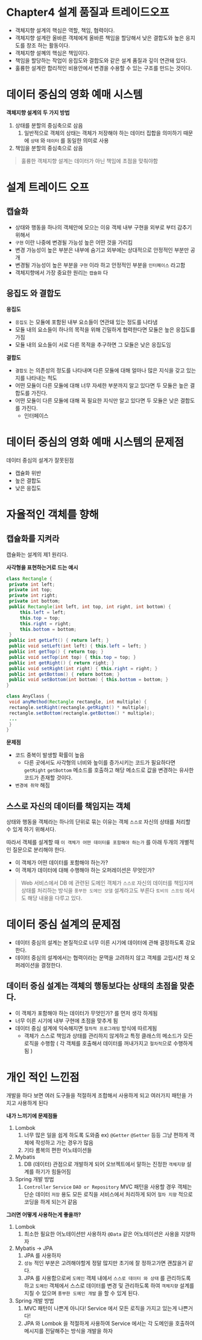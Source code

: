 # Chapter4 설계 품질과 트레이드오프



- 객체지향 설계의 핵심은 역할, 책임, 협력이다.
- 객체지향 설계란 올바른 객체에게 올바른 책임을 할당해서 낮은 결합도와 높은 응지도를 창조 하는 활동이다.
- 객체지향 설꼐의 핵심은 책임이다.
- 책임을 할당하는 작업이 응집도와 결합도와 같은 설계 품질과 깊이 연관돼 있다.
- 훌륭한 설계란 합리적인 비용안에서 변경을 수용할 수 있는 구조를 만드는 것이다.



# 데이터 중심의 영화 예매 시스템

**객체지향 설계의 두 가지 방법**

1. 상태를 분할의 중심축으로 삼음
    1. 일반적으로 객체의 상태는 객체가 저장해야 하는 데이터 집합을 의미하기 때문에 `상태` 와 `데이터` 를 동일한 의미로 사용
2. 책임을 분할의 중심축으로 삼음

> 훌륭한 객체지향 설계는 데이터가 아닌 책임에 초점을 맞춰야함
> 



# 설계 트레이드 오프

## 캡슐화

- 상태와 행동을 하나의 객체안에 모으는 이유 객체 내부 구현을 외부로 부터 감추기 위해서
- `구현` 이란 나중에 변경될 가능성 높은 어떤 것을 가리킴
- 변경 가능성이 높은 부분은 내부에 숨기고 외부에는 상대적으로 안정적인 부분만 공개
- 변경될 가능성이 높은 부분을 `구현` 이라 하고 안정적인 부분을 `인터페이스` 라고함
- 객체지향에서 가장 중요한 원리는 `캡슐화` 다

## 응집도 와 결합도

**응집도**

- `응집도` 는 모듈에 포함된 내부 요소들이 연관돼 있는 정도를 나타냄
- 모듈 내의 요소들이 하나의 목적을 위해 긴밀하게 협력한다면 모듈은 높은 응집도를 가짐
- 모듈 내의 요소들이 서로 다른 목적을 추구하면 그 모듈은 낮은 응집도임

**결합도**

- `결합도` 는 의존성의 정도를 나타내며 다른 모듈에 대해 얼마나 많은 지식을 갖고 있는지를 나타내는 척도
- 어떤 모듈이 다른 모듈에 대해 너무 자세한 부분까지 알고 있다면 두 모듈은 높은 결합도를 가진다.
- 어떤 모듈이 다른 모듈에 대해 꼭 필요한 지식만 알고 있다면 두 모듈은 낮은 결합도를 가진다.
    - 인터페이스



# 데이터 중심의 영화 예매 시스템의 문제점

데이터 중심의 설계가 잘못된점

- 캡슐화 위반
- 높은 결합도
- 낮은 응집도



# 자율적인 객체를 향해

## 캡슐화를 지켜라

캡슐화는 설계의 제1 원리다.

**사각형을 표현하는거로 드는 예시**

```java
class Rectangle {
 private int left;
 private int top;
 private int right;
 private int bottom;
 public Rectangle(int left, int top, int right, int bottom) {
	 this.left = left;
	 this.top = top;
	 this.right = right;
	 this.bottom = bottom;
 }
 public int getLeft() { return left; }
 public void setLeft(int left) { this.left = left; }
 public int getTop() { return top; }
 public void setTop(int top) { this.top = top; }
 public int getRight() { return right; }
 public void setRight(int right) { this.right = right; }
 public int getBottom() { return bottom; }
 public void setBottom(int bottom) { this.bottom = bottom; }
}
```

```java
class AnyClass {
 void anyMethod(Rectangle rectangle, int multiple) {
 rectangle.setRight(rectangle.getRight() * multiple);
 rectangle.setBottom(rectangle.getBottom() * multiple);
 ...
 }
}
```

**문제점**

- 코드 중복이 발생할 확률이 높음
    - 다른 곳에서도 사각형의 너비와 높이를 증가시키는 코드가 필요하다면 `getRight` `getBottom` 메소드를 호출하고 해당 메소드로 값을 변경하는 유사한 코드가 존재할 것이다.
- `변경에 취약` 해짐

## 스스로 자신의 데이터를 책임지는 객체

상태와 행동을 객체라는 하나의 단위로 묶는 이유는 객체 `스스로` 자신의 상태를 처리할 수 있게 하기 위해서다.

따라서 객체를 설계할 때 `이 객체가 어떤 데이터를 포함해야 하는가` 를 아래 두개의 개별적인 질문으로 분리해야 한다.

- 이 객체가 어떤 데이터를 포함해야 하는가?
- 이 객체가 데이터에 대해 수행해야 하는 오퍼레이션은 무엇인가?

> Web 서비스에서 DB 에 관련된 도메인 객체가 `스스로` 자신의 데이터를 책임지며 상태를 처리하는 방식을 `풍부한 도메인 모델` 설계라고도 부른다
`토비의 스프링` 에서도 해당 내용을 다루고 있다.
> 



# 데이터 중심 설계의 문제점

- 데이터 중심의 설계는 본질적으로 너무 이른 시기에 데이터에 관해 결정하도록 강요한다.
- 데이터 중심의 설계에서는 협력이라는 문맥을 고려하지 않고 객체를 고립시킨 채 오퍼레이션을 결정한다.

## 데이터 중심 설계는 객체의 행동보다는 상태의 초점을 맞춘다.

- 이 객체가 포함해야 하는 데이터가 무엇인가? 를 먼저 생각 하게됨
- 너무 이른 시기에 내부 구현에 초점을 맞추게 됨
- 데이터 중심 설계에 익숙해지면 `절차적 프로그래밍` 방식에 따르게됨
    - 객체가 스스로 책임과 상태를 관리하지 않게하고 특정 클래스의 메소드가 모든 로직을 수행함 ( 각 객체를 호출해서 데이터를 꺼내가지고 `절차적`으로 수행하게 됨 )



# 개인 적인 느낀점

개발을 하다 보면 여러 도구들을 적절하게 조합해서 사용하게 되고 여러가지 패턴을 가지고 사용하게 된다 

**내가 느끼기에 문제점들**

1. Lombok
    1. 너무 많은 일을 쉽게 하도록 도와줌 ex) `@Getter` `@Setter` 등등 그냥 편하게 객체에 작성하고 가는 경우가 많음
    2. 기타 롬복의 편한 어노테이션들
2. Mybatis
    1. DB (데이터) 관점으로 개발하게 되어 오브젝트에서 말하는 진정한 `객체지향` 설계를 하기가 힘들어짐
3. Spring 개발 방법
    1. `Controller` `Service` `DAO or Repository` MVC 패턴을 사용할 경우 객체는 단순 데이터 `저장` 용도 모든 로직을 서비스에서 처리하게 되어 `절차 지향` 적으로 코딩을 하게 되는거 같음

**그러면 어떻게 사용하는게 좋을까?**

1. Lombok
    1. 최소한 필요한 어노테이션만 사용하자 `@Data` 같은 어노테이션은 사용을 지양하자
2. Mybatis → JPA
    1. JPA 를 사용하자
    2. `성능` 적인 부분은 고려해야할게 정말 많지만 초기에 잘 정하고가면 괜찮을거 같다.
    3. JPA 를 사용함으로써 `도메인` 객체 내에서 `스스로 데이터 와 상태` 를 관리하도록 하고 `도메인` 객체에서 스스로 데이터를 변경 및 관리하도록 하여 `객체지향` 설계를 지칠 수 있으며
    `풍부한 도메인 개발` 을 할 수 있게 된다.
3. Spring 개발 방법
    1. MVC 패턴이 나쁜게 아니다! Service 에서 모든 로직을 가지고 있는게 나쁜거다!
    2. JPA 와 Lombok 을 적절하게 사용하여 Service 에서는 각 도메인을 호출하여 메시지를 전달해주는 방식을 개발을 하자
